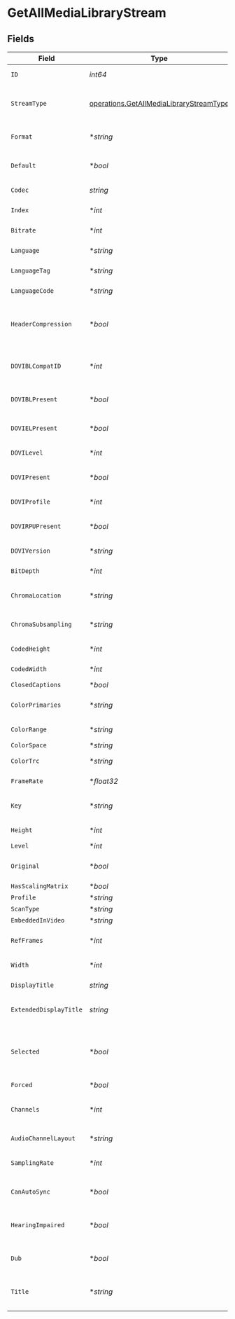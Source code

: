 # GetAllMediaLibraryStream


## Fields

| Field                                                                                              | Type                                                                                               | Required                                                                                           | Description                                                                                        | Example                                                                                            |
| -------------------------------------------------------------------------------------------------- | -------------------------------------------------------------------------------------------------- | -------------------------------------------------------------------------------------------------- | -------------------------------------------------------------------------------------------------- | -------------------------------------------------------------------------------------------------- |
| `ID`                                                                                               | *int64*                                                                                            | :heavy_check_mark:                                                                                 | Unique stream identifier.                                                                          | 1002625                                                                                            |
| `StreamType`                                                                                       | [operations.GetAllMediaLibraryStreamType](../../models/operations/getallmedialibrarystreamtype.md) | :heavy_check_mark:                                                                                 | Stream type:<br/>  - 1 = video<br/>  - 2 = audio<br/>  - 3 = subtitle<br/>                         | 1                                                                                                  |
| `Format`                                                                                           | **string*                                                                                          | :heavy_minus_sign:                                                                                 | Format of the stream (e.g., srt).                                                                  | srt                                                                                                |
| `Default`                                                                                          | **bool*                                                                                            | :heavy_minus_sign:                                                                                 | Indicates if this stream is default.                                                               | true                                                                                               |
| `Codec`                                                                                            | *string*                                                                                           | :heavy_check_mark:                                                                                 | Codec used by the stream.                                                                          | hevc                                                                                               |
| `Index`                                                                                            | **int*                                                                                             | :heavy_minus_sign:                                                                                 | Index of the stream.                                                                               | 0                                                                                                  |
| `Bitrate`                                                                                          | **int*                                                                                             | :heavy_minus_sign:                                                                                 | Bitrate of the stream.                                                                             | 24743                                                                                              |
| `Language`                                                                                         | **string*                                                                                          | :heavy_minus_sign:                                                                                 | Language of the stream.                                                                            | English                                                                                            |
| `LanguageTag`                                                                                      | **string*                                                                                          | :heavy_minus_sign:                                                                                 | Language tag (e.g., en).                                                                           | en                                                                                                 |
| `LanguageCode`                                                                                     | **string*                                                                                          | :heavy_minus_sign:                                                                                 | ISO language code.                                                                                 | eng                                                                                                |
| `HeaderCompression`                                                                                | **bool*                                                                                            | :heavy_minus_sign:                                                                                 | Indicates whether header compression is enabled.                                                   | true                                                                                               |
| `DOVIBLCompatID`                                                                                   | **int*                                                                                             | :heavy_minus_sign:                                                                                 | Dolby Vision BL compatibility ID.                                                                  | 1                                                                                                  |
| `DOVIBLPresent`                                                                                    | **bool*                                                                                            | :heavy_minus_sign:                                                                                 | Indicates if Dolby Vision BL is present.                                                           | true                                                                                               |
| `DOVIELPresent`                                                                                    | **bool*                                                                                            | :heavy_minus_sign:                                                                                 | Indicates if Dolby Vision EL is present.                                                           | false                                                                                              |
| `DOVILevel`                                                                                        | **int*                                                                                             | :heavy_minus_sign:                                                                                 | Dolby Vision level.                                                                                | 6                                                                                                  |
| `DOVIPresent`                                                                                      | **bool*                                                                                            | :heavy_minus_sign:                                                                                 | Indicates if Dolby Vision is present.                                                              | true                                                                                               |
| `DOVIProfile`                                                                                      | **int*                                                                                             | :heavy_minus_sign:                                                                                 | Dolby Vision profile.                                                                              | 8                                                                                                  |
| `DOVIRPUPresent`                                                                                   | **bool*                                                                                            | :heavy_minus_sign:                                                                                 | Indicates if Dolby Vision RPU is present.                                                          | true                                                                                               |
| `DOVIVersion`                                                                                      | **string*                                                                                          | :heavy_minus_sign:                                                                                 | Dolby Vision version.                                                                              | 1.0                                                                                                |
| `BitDepth`                                                                                         | **int*                                                                                             | :heavy_minus_sign:                                                                                 | Bit depth of the video stream.                                                                     | 10                                                                                                 |
| `ChromaLocation`                                                                                   | **string*                                                                                          | :heavy_minus_sign:                                                                                 | Chroma sample location.                                                                            | topleft                                                                                            |
| `ChromaSubsampling`                                                                                | **string*                                                                                          | :heavy_minus_sign:                                                                                 | Chroma subsampling format.                                                                         | 4:2:0                                                                                              |
| `CodedHeight`                                                                                      | **int*                                                                                             | :heavy_minus_sign:                                                                                 | Coded video height.                                                                                | 1608                                                                                               |
| `CodedWidth`                                                                                       | **int*                                                                                             | :heavy_minus_sign:                                                                                 | Coded video width.                                                                                 | 3840                                                                                               |
| `ClosedCaptions`                                                                                   | **bool*                                                                                            | :heavy_minus_sign:                                                                                 | N/A                                                                                                | true                                                                                               |
| `ColorPrimaries`                                                                                   | **string*                                                                                          | :heavy_minus_sign:                                                                                 | Color primaries used.                                                                              | bt2020                                                                                             |
| `ColorRange`                                                                                       | **string*                                                                                          | :heavy_minus_sign:                                                                                 | Color range (e.g., tv).                                                                            | tv                                                                                                 |
| `ColorSpace`                                                                                       | **string*                                                                                          | :heavy_minus_sign:                                                                                 | Color space.                                                                                       | bt2020nc                                                                                           |
| `ColorTrc`                                                                                         | **string*                                                                                          | :heavy_minus_sign:                                                                                 | Color transfer characteristics.                                                                    | smpte2084                                                                                          |
| `FrameRate`                                                                                        | **float32*                                                                                         | :heavy_minus_sign:                                                                                 | Frame rate of the stream.                                                                          | 23.976                                                                                             |
| `Key`                                                                                              | **string*                                                                                          | :heavy_minus_sign:                                                                                 | Key to access this stream part.                                                                    | /library/streams/216389                                                                            |
| `Height`                                                                                           | **int*                                                                                             | :heavy_minus_sign:                                                                                 | Height of the video stream.                                                                        | 1602                                                                                               |
| `Level`                                                                                            | **int*                                                                                             | :heavy_minus_sign:                                                                                 | Video level.                                                                                       | 150                                                                                                |
| `Original`                                                                                         | **bool*                                                                                            | :heavy_minus_sign:                                                                                 | Indicates if this is the original stream.                                                          | true                                                                                               |
| `HasScalingMatrix`                                                                                 | **bool*                                                                                            | :heavy_minus_sign:                                                                                 | N/A                                                                                                | false                                                                                              |
| `Profile`                                                                                          | **string*                                                                                          | :heavy_minus_sign:                                                                                 | Video profile.                                                                                     | main 10                                                                                            |
| `ScanType`                                                                                         | **string*                                                                                          | :heavy_minus_sign:                                                                                 | N/A                                                                                                | progressive                                                                                        |
| `EmbeddedInVideo`                                                                                  | **string*                                                                                          | :heavy_minus_sign:                                                                                 | N/A                                                                                                | progressive                                                                                        |
| `RefFrames`                                                                                        | **int*                                                                                             | :heavy_minus_sign:                                                                                 | Number of reference frames.                                                                        | 1                                                                                                  |
| `Width`                                                                                            | **int*                                                                                             | :heavy_minus_sign:                                                                                 | Width of the video stream.                                                                         | 3840                                                                                               |
| `DisplayTitle`                                                                                     | *string*                                                                                           | :heavy_check_mark:                                                                                 | Display title for the stream.                                                                      | 4K DoVi/HDR10 (HEVC Main 10)                                                                       |
| `ExtendedDisplayTitle`                                                                             | *string*                                                                                           | :heavy_check_mark:                                                                                 | Extended display title for the stream.                                                             | 4K DoVi/HDR10 (HEVC Main 10)                                                                       |
| `Selected`                                                                                         | **bool*                                                                                            | :heavy_minus_sign:                                                                                 | Indicates if this stream is selected (applicable for audio streams).                               | true                                                                                               |
| `Forced`                                                                                           | **bool*                                                                                            | :heavy_minus_sign:                                                                                 | N/A                                                                                                | true                                                                                               |
| `Channels`                                                                                         | **int*                                                                                             | :heavy_minus_sign:                                                                                 | Number of audio channels (for audio streams).                                                      | 6                                                                                                  |
| `AudioChannelLayout`                                                                               | **string*                                                                                          | :heavy_minus_sign:                                                                                 | Audio channel layout.                                                                              | 5.1(side)                                                                                          |
| `SamplingRate`                                                                                     | **int*                                                                                             | :heavy_minus_sign:                                                                                 | Sampling rate for the audio stream.                                                                | 48000                                                                                              |
| `CanAutoSync`                                                                                      | **bool*                                                                                            | :heavy_minus_sign:                                                                                 | Indicates if the stream can auto-sync.                                                             | false                                                                                              |
| `HearingImpaired`                                                                                  | **bool*                                                                                            | :heavy_minus_sign:                                                                                 | Indicates if the stream is for the hearing impaired.                                               | true                                                                                               |
| `Dub`                                                                                              | **bool*                                                                                            | :heavy_minus_sign:                                                                                 | Indicates if the stream is a dub.                                                                  | true                                                                                               |
| `Title`                                                                                            | **string*                                                                                          | :heavy_minus_sign:                                                                                 | Optional title for the stream (e.g., language variant).                                            | SDH                                                                                                |